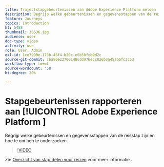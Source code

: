 ```yaml
---
title: Trajectstapgebeurtenissen aan Adobe Experience Platform melden
description: Begrijp welke gebeurtenissen en gegevensstappen van de reisstap zijn en hoe te om hen te onderzoeken.
feature: Journeys
topics: Introduction
kt: 5488
thumbnail: 36636.jpg
audience: user
doc-type: video
activity: use
role: User, Admin
exl-id: 1ce7909e-173b-46f4-b20c-e6b5bfcb9d2c
source-git-commit: cba80e227001486dd97becc826b0a45ab5fc3c53
workflow-type: tm+mt
source-wordcount: '58'
ht-degree: 20%

---
```


# Stapgebeurtenissen rapporteren aan [!UICONTROL Adobe Experience Platform ]

Begrijp welke gebeurtenissen en gegevensstappen van de reisstap zijn en hoe te om hen te onderzoeken.

>[!VIDEO](https://video.tv.adobe.com/v/36636?quality=12&learn=on)

Zie [Overzicht van stap delen voor reizen](https://experienceleague.adobe.com/docs/journeys/using/building-journeys/sharing-journey-steps/sharing-overview.html?lang=en) voor meer informatie .
